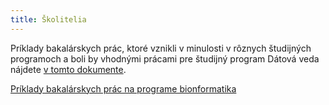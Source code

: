 ```yaml
---
title: Školitelia
---
```


Príklady bakalárskych prác, ktoré vznikli v minulosti v rôznych študijných programoch a boli by vhodnými prácami pre študijný program Dátová veda nájdete [v tomto dokumente](https://docs.google.com/document/d/1CqPCznMnf_y7PIUP3RQjUFP0Qx62ec19AfP5OYAWw2A/edit?usp=sharing#bookmark=id.qcb8o5bz54s2).

[Príklady bakalárskych prác na programe bionformatika](Príklady_BIN.html)